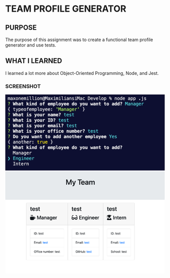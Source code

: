 # TEAM PROFILE GENERATOR

## PURPOSE
The purpose of this assignment was to create a functional team profile generator and use tests.

## WHAT I LEARNED
I learned a lot more about Object-Oriented Programming, Node, and Jest.

### SCREENSHOT
![project screenshot](Develop/images/screenshot.png)
![project screenshot](Develop/images/screenshot2.png)